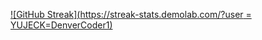 [![GitHub Streak](https://streak-stats.demolab.com/?user = YUJECK=DenverCoder1)](https://git.io/streak-stats)
